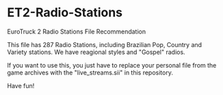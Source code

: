 # ET2-Radio-Stations
EuroTruck 2 Radio Stations File Recommendation 

This file has 287 Radio Stations, including Brazilian Pop, Country and Variety stations.
We have reagional styles and "Gospel" radios.

If you want to use this, you just have to replace your personal file from the game archives with the "live_streams.sii" in this repository.

Have fun!